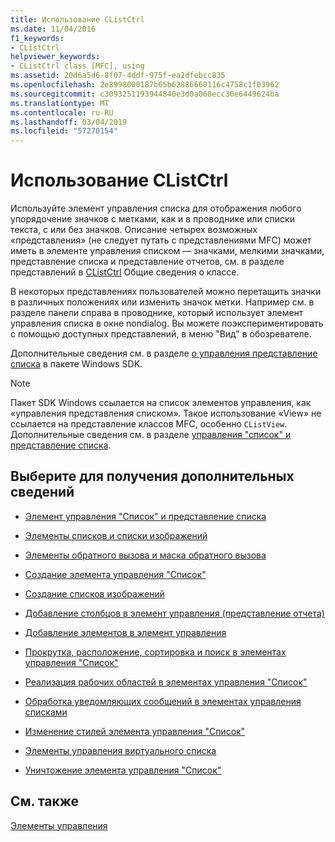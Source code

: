 ```yaml
---
title: Использование CListCtrl
ms.date: 11/04/2016
f1_keywords:
- CListCtrl
helpviewer_keywords:
- CListCtrl class [MFC], using
ms.assetid: 20d6a5d6-8f07-4ddf-975f-ea2dfebcc835
ms.openlocfilehash: 2e8998000187b65b62886660116c4758c1f03962
ms.sourcegitcommit: c3093251193944840e3d0a068ecc30e6449624ba
ms.translationtype: MT
ms.contentlocale: ru-RU
ms.lasthandoff: 03/04/2019
ms.locfileid: "57270154"
---
```

# <a name="using-clistctrl"></a>Использование CListCtrl

Используйте элемент управления списка для отображения любого упорядочение значков с метками, как и в проводнике или списки текста, с или без значков. Описание четырех возможных «представления» (не следует путать с представлениями MFC) может иметь в элементе управления списком — значками, мелкими значками, представление списка и представление отчетов, см. в разделе представлений в [CListCtrl](../mfc/reference/clistctrl-class.md) Общие сведения о классе.

В некоторых представлениях пользователей можно перетащить значки в различных положениях или изменить значок метки. Например см. в разделе панели справа в проводнике, который использует элемент управления списка в окне nondialog. Вы можете поэкспериментировать с помощью доступных представлений, в меню "Вид" в обозревателе.

Дополнительные сведения см. в разделе [о управления представление списка](/windows/desktop/Controls/list-view-controls-overview) в пакете Windows SDK.

> [!NOTE]
>  Пакет SDK Windows ссылается на список элементов управления, как «управления представления списком». Такое использование «View» не ссылается на представление классов MFC, особенно `CListView`. Дополнительные сведения см. в разделе [управления "список" и представление списка](../mfc/list-control-and-list-view.md).

## <a name="what-do-you-want-to-know-more-about"></a>Выберите для получения дополнительных сведений

- [Элемент управления "Список" и представление списка](../mfc/list-control-and-list-view.md)

- [Элементы списков и списки изображений](../mfc/list-items-and-image-lists.md)

- [Элементы обратного вызова и маска обратного вызова](../mfc/callback-items-and-the-callback-mask.md)

- [Создание элемента управления "Список"](../mfc/creating-the-list-control.md)

- [Создание списков изображений](../mfc/creating-the-image-lists.md)

- [Добавление столбцов в элемент управления (представление отчета)](../mfc/adding-columns-to-the-control-report-view.md)

- [Добавление элементов в элемент управления](../mfc/adding-items-to-the-control.md)

- [Прокрутка, расположение, сортировка и поиск в элементах управления "Список"](../mfc/scrolling-arranging-sorting-and-finding-in-list-controls.md)

- [Реализация рабочих областей в элементах управления "Список"](../mfc/implementing-working-areas-in-list-controls.md)

- [Обработка уведомляющих сообщений в элементах управления списками](../mfc/processing-notification-messages-in-list-controls.md)

- [Изменение стилей элемента управления "Список"](../mfc/changing-list-control-styles.md)

- [Элементы управления виртуального списка](../mfc/virtual-list-controls.md)

- [Уничтожение элемента управления "Список"](../mfc/destroying-the-list-control.md)

## <a name="see-also"></a>См. также

[Элементы управления](../mfc/controls-mfc.md)
